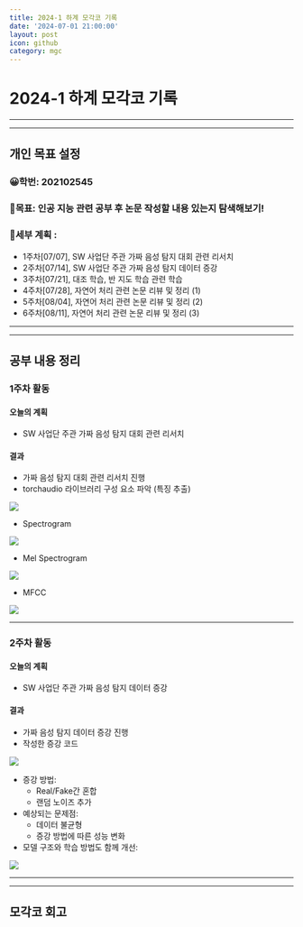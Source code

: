 ```yaml
---
title: 2024-1 하계 모각코 기록
date: '2024-07-01 21:00:00'
layout: post
icon: github
category: mgc
---
```


# 2024-1 하계 모각코 기록
---
---


## 개인 목표 설정
### 😀학번: 202102545
### 🎡목표: 인공 지능 관련 공부 후 논문 작성할 내용 있는지 탐색해보기!
### 📄세부 계획 :
- 1주차\[07/07], SW 사업단 주관 가짜 음성 탐지 대회 관련 리서치
- 2주차\[07/14], SW 사업단 주관 가짜 음성 탐지 데이터 증강
- 3주차\[07/21], 대조 학습, 반 지도 학습 관련 학습
- 4주차\[07/28], 자연어 처리 관련 논문 리뷰 및 정리 (1)
- 5주차\[08/04], 자연어 처리 관련 논문 리뷰 및 정리 (2)
- 6주차\[08/11], 자연어 처리 관련 논문 리뷰 및 정리 (3)


---
---


## 공부 내용 정리

### 1주차 활동
#### 오늘의 계획
- SW 사업단 주관 가짜 음성 탐지 대회 관련 리서치

#### 결과
- 가짜 음성 탐지 대회 관련 리서치 진행
- torchaudio 라이브러리 구성 요소 파악 (특징 추출)

<img src="https://download.pytorch.org/torchaudio/tutorial-assets/torchaudio_feature_extractions.png">

- Spectrogram

<img src="/images/mgc/2024/summer_week1_0.png" class="align-center">

- Mel Spectrogram

<img src="/images/mgc/2024/summer_week1_1.png" class="align-center">

- MFCC

<img src="/images/mgc/2024/summer_week1_2.png" class="align-center">

---

### 2주차 활동
#### 오늘의 계획
- SW 사업단 주관 가짜 음성 탐지 데이터 증강

#### 결과
- 가짜 음성 탐지 데이터 증강 진행
- 작성한 증강 코드

<img src="/images/mgc/2024/summer_week2_0.png" class="align-center">

- 증강 방법:
  - Real/Fake간 혼합
  - 랜덤 노이즈 추가
- 예상되는 문제점:
  - 데이터 불균형
  - 증강 방법에 따른 성능 변화
- 모델 구조와 학습 방법도 함께 개선:

<img src="/images/mgc/2024/summer_week2_1.png" class="align-center">



---
---


## 모각코 회고


